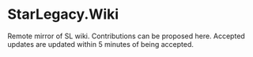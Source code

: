 # StarLegacy.Wiki
Remote mirror of SL wiki. Contributions can be proposed here. Accepted updates are updated within 5 minutes of being accepted.
